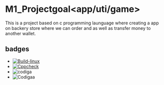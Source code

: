 # M1_Projectgoal<app/uti/game>
 
This is a project based on c programming launguage where creating a app on backery store where we can order and as well as transfer money to another wallet.

## badges

* [![Build-linux](https://github.com/aravind667/M1_Backery_app/actions/workflows/main.yml/badge.svg)](https://github.com/aravind667/M1_Backery_app/actions/workflows/main.yml)
* [![Cppcheck](https://github.com/aravind667/M1_Backery_app/actions/workflows/Static_Analysis.yml/badge.svg)](https://github.com/aravind667/M1_Backery_app/actions/workflows/Static_Analysis.yml)
* ![codiga](https://api.codiga.io/project/30922/status/svg)
* ![Codigaa](https://api.codiga.io/project/30922/score/svg)
